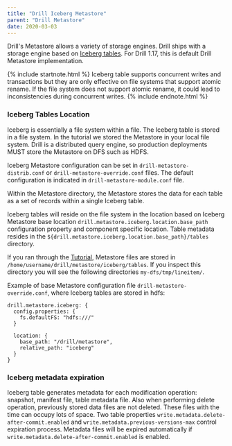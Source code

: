 ```yaml
---
title: "Drill Iceberg Metastore"
parent: "Drill Metastore"
date: 2020-03-03
---
```


Drill's Metastore allows a variety of storage engines. Drill ships with a storage engine based on
 [Iceberg tables](http://iceberg.incubator.apache.org). For Drill 1.17, this is default Drill Metastore
 implementation.

{% include startnote.html %}
Iceberg table supports concurrent writes and transactions but they are only effective on file systems that support
 atomic rename.
If the file system does not support atomic rename, it could lead to inconsistencies during concurrent writes.
{% include endnote.html %}

### Iceberg Tables Location

Iceberg is essentially a file system within a file. The Iceberg table is stored in a file system. In the tutorial we
 stored the Metastore in your local file system. Drill is a distributed query engine, so production deployments MUST
 store the Metastore on DFS such as HDFS.

Iceberg Metastore configuration can be set in `drill-metastore-distrib.conf` or `drill-metastore-override.conf` files.
The default configuration is indicated in `drill-metastore-module.conf` file.

Within the Metastore directory, the Metastore stores the data for each table as a set of records within a single Iceberg table.

Iceberg tables will reside on the file system in the location based on Iceberg Metastore base location
 `drill.metastore.iceberg.location.base_path` configuration property and component specific location.
Table metadata resides in the `${drill.metastore.iceberg.location.base_path}/tables` directory.

If you ran through the [Tutorial]({{site.baseurl}}/docs/using-drill-metastore/#tutorial), Metastore files are stored in `/home/username/drill/metastore/iceberg/tables`.
If you inspect this directory you will see the following directories `my-dfs/tmp/lineitem/`.

Example of base Metastore configuration file `drill-metastore-override.conf`, where Iceberg tables are stored in
 hdfs:

```
drill.metastore.iceberg: {
  config.properties: {
    fs.defaultFS: "hdfs:///"
  }

  location: {
    base_path: "/drill/metastore",
    relative_path: "iceberg"
  }
}
```

### Iceberg metadata expiration

Iceberg table generates metadata for each modification operation:
snapshot, manifest file, table metadata file. Also when performing delete operation,
previously stored data files are not deleted. These files with the time can occupy lots of space.
Two table properties `write.metadata.delete-after-commit.enabled` and `write.metadata.previous-versions-max`
control expiration process. Metadata files will be expired automatically if
`write.metadata.delete-after-commit.enabled` is enabled.
